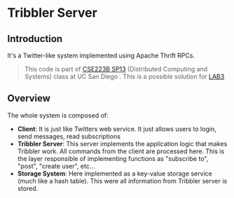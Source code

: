 Tribbler Server
=======

Introduction
-------
It's a Twitter-like system implemented using Apache Thrift RPCs.

>
>This code is part of [CSE223B SP13](http://cseweb.ucsd.edu/classes/sp13/cse223B-a/index.html "CSE223B SPRING 2013") (Distributed Computing and Systems) class at UC San Diego .
>This is a possible solution for [LAB3](http://cseweb.ucsd.edu/classes/sp13/cse223B-a/lab3.html "CSE223B LAB 3")
>

Overview
-------
The whole system is composed of:
* **Client**: It is just like Twitters web service. It just allows users to login, send messages, read subscriptions
* **Tribbler Server**: This server implements the application logic that makes Tribbler work. All commands from the client are processed here. This is the layer responsible of implementing functions as "subscribe to", "post", "create user", etc...
* **Storage System**: Here implemented as a key-value storage service (much like a hash table). This were all information from Tribbler server is stored.


